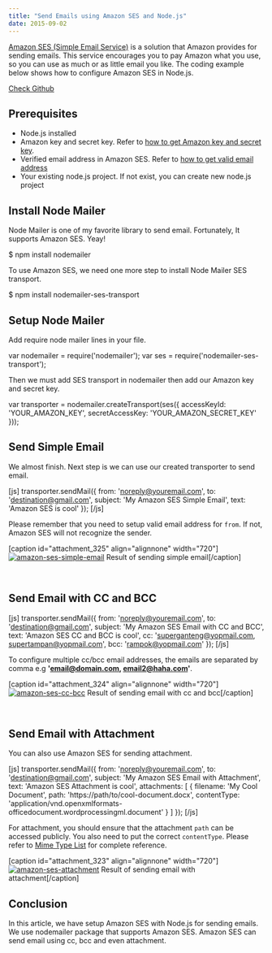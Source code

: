 ```yaml
---
title: "Send Emails using Amazon SES and Node.js"
date: 2015-09-02
---
```


[Amazon SES (Simple Email Service)](https://aws.amazon.com/documentation/ses/) is a solution that Amazon provides for sending emails. This service encourages you to pay Amazon what you use, so you can use as much or as little email you like. The coding example below shows how to configure Amazon SES in Node.js.

[Check Github](https://github.com/deerawan/node-amazon-ses-example)

## Prerequisites

- Node.js installed
- Amazon key and secret key. Refer to [how to get Amazon key and secret key](http://docs.aws.amazon.com/AWSSimpleQueueService/latest/SQSGettingStartedGuide/AWSCredentials.html).
- Verified email address in Amazon SES. Refer to [how to get valid email address](http://docs.aws.amazon.com/ses/latest/DeveloperGuide/verify-email-addresses.html)
- Your existing node.js project. If not exist, you can create new node.js project

## Install Node Mailer

Node Mailer is one of my favorite library to send email. Fortunately, It supports Amazon SES. Yeay!

$ npm install nodemailer

To use Amazon SES, we need one more step to install Node Mailer SES transport.

$ npm install nodemailer-ses-transport

## Setup Node Mailer

Add require node mailer lines in your file.

var nodemailer = require('nodemailer');
var ses = require('nodemailer-ses-transport');

Then we must add SES transport in nodemailer then add our Amazon key and secret key.

var transporter = nodemailer.createTransport(ses({
    accessKeyId: 'YOUR\_AMAZON\_KEY',
    secretAccessKey: 'YOUR\_AMAZON\_SECRET\_KEY'
}));

## Send Simple Email

We almost finish. Next step is we can use our created transporter to send email.

\[js\] transporter.sendMail({ from: 'noreply@youremail.com', to: 'destination@gmail.com', subject: 'My Amazon SES Simple Email', text: 'Amazon SES is cool' }); \[/js\]

Please remember that you need to setup valid email address for `from`. If not, Amazon SES will not recognize the sender.

\[caption id="attachment\_325" align="alignnone" width="720"\][![amazon-ses-simple-email](images/amazon-ses-simple-email-1024x206.jpg)](http://budiirawan.com/wp-content/uploads/2015/09/amazon-ses-simple-email.jpg) Result of sending simple email\[/caption\]

 

## Send Email with CC and BCC

\[js\] transporter.sendMail({ from: 'noreply@youremail.com', to: 'destination@gmail.com', subject: 'My Amazon SES Email with CC and BCC', text: 'Amazon SES CC and BCC is cool', cc: 'superganteng@yopmail.com, supertampan@yopmail.com', bcc: 'rampok@yopmail.com' }); \[/js\]

To configure multiple cc/bcc email addresses, the emails are separated by comma e.g **'email@domain.com, email2@haha.com'**.

\[caption id="attachment\_324" align="alignnone" width="720"\][![amazon-ses-cc-bcc](images/amazon-ses-cc-bcc-1024x134.jpg)](http://budiirawan.com/wp-content/uploads/2015/09/amazon-ses-cc-bcc.jpg) Result of sending email with cc and bcc\[/caption\]

 

## Send Email with Attachment

You can also use Amazon SES for sending attachment.

\[js\] transporter.sendMail({ from: 'noreply@youremail.com', to: 'destination@gmail.com', subject: 'My Amazon SES Email with Attachment', text: 'Amazon SES Attachment is cool', attachments: \[ { filename: 'My Cool Document', path: 'https://path/to/cool-document.docx', contentType: 'application/vnd.openxmlformats-officedocument.wordprocessingml.document' } \] }); \[/js\]

For attachment, you should ensure that the attachment `path` can be accessed publicly. You also need to put the correct `contentType`. Please refer to [Mime Type List](http://www.freeformatter.com/mime-types-list.html) for complete reference.

\[caption id="attachment\_323" align="alignnone" width="720"\][![amazon-ses-attachment](images/amazon-ses-attachment-1024x143.jpg)](http://budiirawan.com/wp-content/uploads/2015/09/amazon-ses-attachment.jpg) Result of sending email with attachment\[/caption\]

## Conclusion

In this article, we have setup Amazon SES with Node.js for sending emails. We use nodemailer package that supports Amazon SES. Amazon SES can send email using cc, bcc and even attachment.
